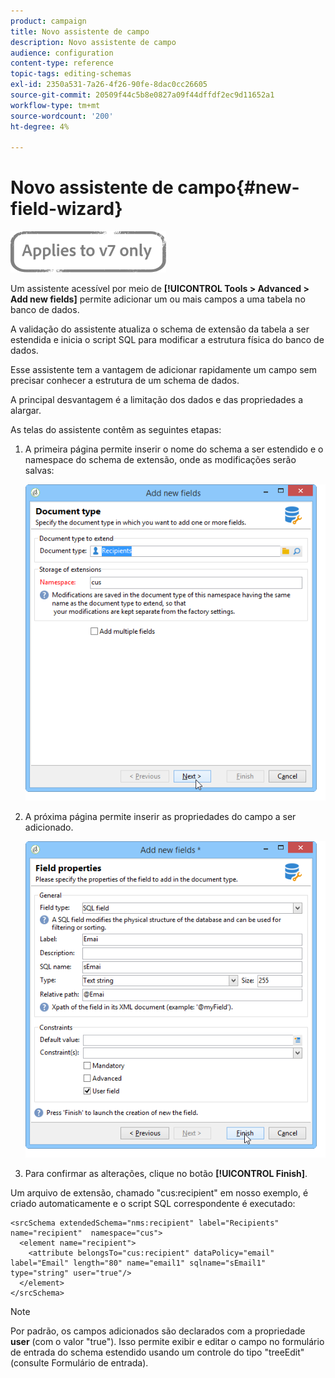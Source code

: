 ```yaml
---
product: campaign
title: Novo assistente de campo
description: Novo assistente de campo
audience: configuration
content-type: reference
topic-tags: editing-schemas
exl-id: 2350a531-7a26-4f26-90fe-8dac0cc26605
source-git-commit: 20509f44c5b8e0827a09f44dffdf2ec9d11652a1
workflow-type: tm+mt
source-wordcount: '200'
ht-degree: 4%

---
```


# Novo assistente de campo{#new-field-wizard}

![](../../assets/v7-only.svg)

Um assistente acessível por meio de **[!UICONTROL Tools > Advanced > Add new fields]** permite adicionar um ou mais campos a uma tabela no banco de dados.

A validação do assistente atualiza o schema de extensão da tabela a ser estendida e inicia o script SQL para modificar a estrutura física do banco de dados.

Esse assistente tem a vantagem de adicionar rapidamente um campo sem precisar conhecer a estrutura de um schema de dados.

A principal desvantagem é a limitação dos dados e das propriedades a alargar.

As telas do assistente contêm as seguintes etapas:

1. A primeira página permite inserir o nome do schema a ser estendido e o namespace do schema de extensão, onde as modificações serão salvas:

   ![](assets/d_ncs_integration_schema_addfield.png)

1. A próxima página permite inserir as propriedades do campo a ser adicionado.

   ![](assets/d_ncs_integration_schema_addfield2.png)

1. Para confirmar as alterações, clique no botão **[!UICONTROL Finish]**.

Um arquivo de extensão, chamado &quot;cus:recipient&quot; em nosso exemplo, é criado automaticamente e o script SQL correspondente é executado:

```
<srcSchema extendedSchema="nms:recipient" label="Recipients" name="recipient"  namespace="cus">  
  <element name="recipient">    
    <attribute belongsTo="cus:recipient" dataPolicy="email" label="Email" length="80" name="email1" sqlname="sEmail1" type="string" user="true"/>  
  </element>
</srcSchema>
```

>[!NOTE]
>
>Por padrão, os campos adicionados são declarados com a propriedade **user** (com o valor &quot;true&quot;). Isso permite exibir e editar o campo no formulário de entrada do schema estendido usando um controle do tipo &quot;treeEdit&quot; (consulte Formulário de entrada).
